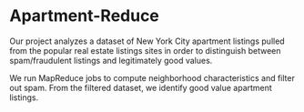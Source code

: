 # Apartment-Reduce
Our project analyzes a dataset of New York City apartment listings pulled from the popular real estate listings sites in order to distinguish between spam/fraudulent listings and legitimately good values.

We run MapReduce jobs to compute neighborhood characteristics and filter out spam. From the filtered dataset, we identify good value apartment listings.
